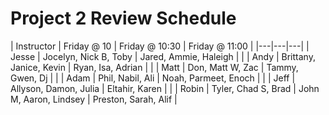 # Project 2 Review Schedule

| Instructor | Friday @ 10 | Friday @ 10:30 | Friday @ 11:00 |
|---|---|---|
| Jesse | Jocelyn, Nick B, Toby | Jared, Ammie, Haleigh | |
| Andy | Brittany, Janice, Kevin | Ryan, Isa, Adrian | |
| Matt | Don, Matt W, Zac | Tammy, Gwen, Dj | |
| Adam | Phil, Nabil, Ali | Noah, Parmeet, Enoch | |
| Jeff | Allyson, Damon, Julia | Eltahir, Karen | |
| Robin | Tyler, Chad S, Brad | John M, Aaron, Lindsey | Preston, Sarah, Alif |
